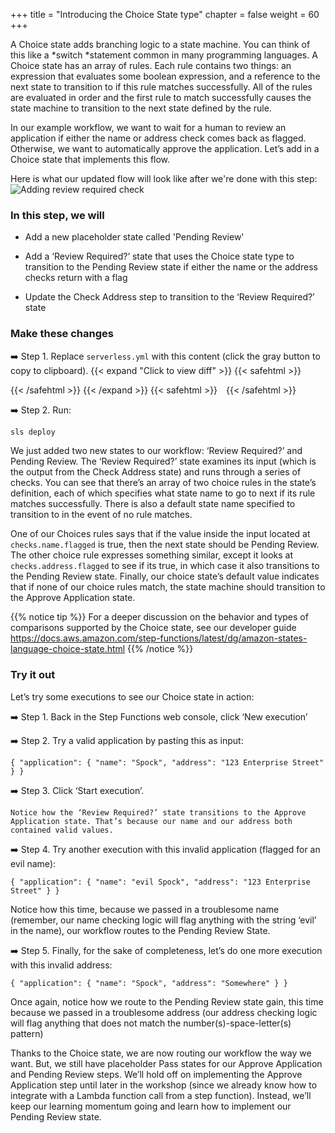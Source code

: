 +++
title = "Introducing the Choice State type"
chapter = false
weight = 60
+++

A Choice state adds branching logic to a state machine. You can think of this like a *switch *statement common in many programming languages. A Choice state has an array of rules.  Each rule contains two things: an expression that evaluates some boolean expression, and a reference to the next state to transition to if this rule matches successfully. All of the rules are evaluated in order and the first rule to match successfully causes the state machine to transition to the next state defined by the rule.

In our example workflow, we want to wait for a human to review an application if either the name or address check comes back as flagged. Otherwise, we want to automatically approve the application.  Let’s add in a Choice state that implements this flow.

Here is what our updated flow will look like after we're done with this step:
![Adding review required check](/images/workflow-add-review-required-sm.png)

### In this step, we will

* Add a new placeholder state called 'Pending Review'

* Add a ‘Review Required?’ state that uses the Choice state type to transition to the Pending Review state if either the name or the address checks return with a flag

* Update the Check Address step to transition to the ‘Review Required?’ state

### Make these changes

➡️ Step 1. Replace `serverless.yml` with <span class="clipBtn clipboard" data-clipboard-target="#idde56cdedfe1a456fa9d884d125697c3f">this content</span> (click the gray button to copy to clipboard). 
{{< expand "Click to view diff" >}} {{< safehtml >}}
<div id="diff-idde56cdedfe1a456fa9d884d125697c3f"></div> <pre style="display: none;" data-diff-for="diff-idde56cdedfe1a456fa9d884d125697c3f">commit def5ea473552142257ef1b5a047ba98dd01749c2
Author: Gabe Hollombe <gabe@avantbard.com>
Date:   Tue Oct 15 17:15:47 2019 +0800

    Add Choice state to wait for review if flags else auto approve

diff --git a/serverless.yml b/serverless.yml
index 83b94ce..47a3b0f 100644
--- a/serverless.yml
+++ b/serverless.yml
@@ -263,8 +263,28 @@ resources:
                         },
                         "Resource": "#{dataCheckingLambdaArn}",
                         "ResultPath": "$.checks.address",
-                        "Next": "Approve Application"
+                        "Next": "Review Required?"
                     },
+                    "Review Required?": {
+                        "Type": "Choice",
+                        "Choices": [
+                          {
+                            "Variable": "$.checks.name.flagged",
+                            "BooleanEquals": true,
+                            "Next": "Pending Review"
+                          },
+                          {
+                            "Variable": "$.checks.address.flagged",
+                            "BooleanEquals": true,
+                            "Next": "Pending Review"
+                          }
+                        ],
+                        "Default": "Approve Application"
+                    },
+                    "Pending Review": {
+                        "Type": "Pass",
+                        "End": true
+                     },
                     "Approve Application": {
                         "Type": "Pass",
                         "End": true
</pre>
{{< /safehtml >}} {{< /expand >}}
{{< safehtml >}}
<textarea id="idde56cdedfe1a456fa9d884d125697c3f" style="position: relative; left: -1000px; width: 1px; height: 1px;">service: StepFunctionsWorkshop

plugins:
  - serverless-cf-vars

custom:
  applicationsTable: '${self:service}__account_applications__${self:provider.stage}'

provider:
  name: aws
  runtime: nodejs10.x
  memorySize: 128
  stage: dev

functions:
  SubmitApplication:
    name: ${self:service}__account_applications__submit__${self:provider.stage}
    handler: account-applications/submit.handler
    environment:
      REGION: ${self:provider.region}
      ACCOUNTS_TABLE_NAME: ${self:custom.applicationsTable}
    role: SubmitRole

  FlagApplication:
    name: ${self:service}__account_applications__flag__${self:provider.stage}
    handler: account-applications/flag.handler
    environment:
      REGION: ${self:provider.region}
      ACCOUNTS_TABLE_NAME: ${self:custom.applicationsTable}
    role: FlagRole

  FindApplications:
    name: ${self:service}__account_applications__find__${self:provider.stage}
    handler: account-applications/find.handler
    environment:
      REGION: ${self:provider.region}
      ACCOUNTS_TABLE_NAME: ${self:custom.applicationsTable}
    role: FindRole

  RejectApplication:
    name: ${self:service}__account_applications__reject__${self:provider.stage}
    handler: account-applications/reject.handler
    environment:
      REGION: ${self:provider.region}
      ACCOUNTS_TABLE_NAME: ${self:custom.applicationsTable}
    role: RejectRole

  ApproveApplication:
    name: ${self:service}__account_applications__approve__${self:provider.stage}
    handler: account-applications/approve.handler
    environment:
      REGION: ${self:provider.region}
      ACCOUNTS_TABLE_NAME: ${self:custom.applicationsTable}
    role: ApproveRole

  DataChecking:
    name: ${self:service}__data_checking__${self:provider.stage}
    handler: data-checking.handler
    role: DataCheckingRole

resources:
  Resources:
    LambdaLoggingPolicy:
      Type: 'AWS::IAM::ManagedPolicy'
      Properties:
        PolicyDocument:
          Version: '2012-10-17'
          Statement:
            - Effect: Allow
              Action:
                - logs:CreateLogGroup
                - logs:CreateLogStream
                - logs:PutLogEvents
              Resource:
                - 'Fn::Join':
                  - ':'
                  -
                    - 'arn:aws:logs'
                    - Ref: 'AWS::Region'
                    - Ref: 'AWS::AccountId'
                    - 'log-group:/aws/lambda/*:*:*'

    DynamoPolicy:
      Type: 'AWS::IAM::ManagedPolicy'
      Properties:
        PolicyDocument:
          Version: '2012-10-17'
          Statement:
            - Effect: "Allow"
              Action:
                - "dynamodb:*"
              Resource:
                - { "Fn::GetAtt": ["ApplicationsDynamoDBTable", "Arn" ] }
                - 'Fn::Join':
                    - '/'
                    -
                        - { "Fn::GetAtt": ["ApplicationsDynamoDBTable", "Arn" ] }
                        - '*'

    SubmitRole:
      Type: AWS::IAM::Role
      Properties:
        AssumeRolePolicyDocument:
          Version: '2012-10-17'
          Statement:
            - Effect: Allow
              Principal:
                Service:
                  - lambda.amazonaws.com
              Action: sts:AssumeRole
        ManagedPolicyArns:
          - { Ref: LambdaLoggingPolicy }
          - { Ref: DynamoPolicy }

    FlagRole:
      Type: AWS::IAM::Role
      Properties:
        AssumeRolePolicyDocument:
          Version: '2012-10-17'
          Statement:
            - Effect: Allow
              Principal:
                Service:
                  - lambda.amazonaws.com
              Action: sts:AssumeRole
        ManagedPolicyArns:
          - { Ref: LambdaLoggingPolicy }
          - { Ref: DynamoPolicy }

    RejectRole:
      Type: AWS::IAM::Role
      Properties:
        AssumeRolePolicyDocument:
          Version: '2012-10-17'
          Statement:
            - Effect: Allow
              Principal:
                Service:
                  - lambda.amazonaws.com
              Action: sts:AssumeRole
        ManagedPolicyArns:
          - { Ref: LambdaLoggingPolicy }
          - { Ref: DynamoPolicy }

    ApproveRole:
      Type: AWS::IAM::Role
      Properties:
        AssumeRolePolicyDocument:
          Version: '2012-10-17'
          Statement:
            - Effect: Allow
              Principal:
                Service:
                  - lambda.amazonaws.com
              Action: sts:AssumeRole
        ManagedPolicyArns:
          - { Ref: LambdaLoggingPolicy }
          - { Ref: DynamoPolicy }

    FindRole:
      Type: AWS::IAM::Role
      Properties:
        AssumeRolePolicyDocument:
          Version: '2012-10-17'
          Statement:
            - Effect: Allow
              Principal:
                Service:
                  - lambda.amazonaws.com
              Action: sts:AssumeRole
        ManagedPolicyArns:
          - { Ref: LambdaLoggingPolicy }
          - { Ref: DynamoPolicy }

    DataCheckingRole:
      Type: AWS::IAM::Role
      Properties:
        AssumeRolePolicyDocument:
          Version: '2012-10-17'
          Statement:
            - Effect: Allow
              Principal:
                Service:
                  - lambda.amazonaws.com
              Action: sts:AssumeRole
        ManagedPolicyArns:
          - { Ref: LambdaLoggingPolicy }

    ApplicationsDynamoDBTable:
      Type: 'AWS::DynamoDB::Table'
      Properties:
        TableName: ${self:custom.applicationsTable}
        AttributeDefinitions:
          -
            AttributeName: id
            AttributeType: S
          -
            AttributeName: state
            AttributeType: S
        KeySchema:
          -
            AttributeName: id
            KeyType: HASH
        BillingMode: PAY_PER_REQUEST
        GlobalSecondaryIndexes:
            -
                IndexName: state
                KeySchema:
                    -
                        AttributeName: state
                        KeyType: HASH
                Projection:
                    ProjectionType: ALL

    StepFunctionRole:
      Type: 'AWS::IAM::Role'
      Properties:
        AssumeRolePolicyDocument:
            Version: '2012-10-17'
            Statement:
                -
                  Effect: Allow
                  Principal:
                      Service: 'states.amazonaws.com'
                  Action: 'sts:AssumeRole'
        Policies:
            -
              PolicyName: lambda
              PolicyDocument:
                Statement:
                  -
                    Effect: Allow
                    Action: 'lambda:InvokeFunction'
                    Resource:
                        - Fn::GetAtt: [DataCheckingLambdaFunction, Arn]

    ProcessApplicationsStateMachine:
      Type: AWS::StepFunctions::StateMachine
      Properties:
        StateMachineName: ${self:service}__process_account_applications__${self:provider.stage}
        RoleArn: !GetAtt StepFunctionRole.Arn
        DefinitionString:
          !Sub
            - |-
              {
                "StartAt": "Check Name",
                "States": {
                    "Check Name": {
                        "Type": "Task",
                        "Parameters": {
                            "command": "CHECK_NAME",
                            "data": { "name.$": "$.application.name" }
                        },
                        "Resource": "#{dataCheckingLambdaArn}",
                        "ResultPath": "$.checks.name",
                        "Next": "Check Address"
                    },
                    "Check Address": {
                        "Type": "Task",
                        "Parameters": {
                            "command": "CHECK_ADDRESS",
                            "data": { "address.$": "$.application.address" }
                        },
                        "Resource": "#{dataCheckingLambdaArn}",
                        "ResultPath": "$.checks.address",
                        "Next": "Review Required?"
                    },
                    "Review Required?": {
                        "Type": "Choice",
                        "Choices": [
                          {
                            "Variable": "$.checks.name.flagged",
                            "BooleanEquals": true,
                            "Next": "Pending Review"
                          },
                          {
                            "Variable": "$.checks.address.flagged",
                            "BooleanEquals": true,
                            "Next": "Pending Review"
                          }
                        ],
                        "Default": "Approve Application"
                    },
                    "Pending Review": {
                        "Type": "Pass",
                        "End": true
                     },
                    "Approve Application": {
                        "Type": "Pass",
                        "End": true
                    }
                }
              }
            - {
              dataCheckingLambdaArn: !GetAtt [DataCheckingLambdaFunction, Arn],
            }
</textarea>
{{< /safehtml >}}

➡️ Step 2. Run:

```bash
sls deploy
```

We just added two new states to our workflow: ‘Review Required?’ and Pending Review.  The ‘Review Required?’ state examines its input (which is the output from the Check Address state) and runs through a series of checks. You can see that there’s an array of two choice rules in the state’s definition, each of which specifies what state name to go to next if its rule matches successfully. There is also a default state name specified to transition to in the event of no rule matches.  

One of our Choices rules says that if the value inside the input located at `checks.name.flagged` is true, then the next state should be Pending Review. The other choice rule expresses something similar, except it looks at `checks.address.flagged` to see if its true, in which case it also transitions to the Pending Review state. Finally, our choice state’s default value indicates that if none of our choice rules match, the state machine should transition to the Approve Application state.

{{% notice tip %}}
For a deeper discussion on the behavior and types of comparisons supported by the Choice state, see our developer guide https://docs.aws.amazon.com/step-functions/latest/dg/amazon-states-language-choice-state.html
{{% /notice %}}


### Try it out

Let’s try some executions to see our Choice state in action:

➡️ Step 1. Back in the Step Functions web console, click ‘New execution’

➡️ Step 2. Try a valid application by pasting this as input:

`{ "application": { "name": "Spock", "address": "123 Enterprise Street" } }`

➡️ Step 3. Click ‘Start execution’. 

    Notice how the ‘Review Required?’ state transitions to the Approve Application state. That’s because our name and our address both contained valid values.  

➡️ Step 4. Try another execution with this invalid application (flagged for an evil name):

`{ "application": { "name": "evil Spock", "address": "123 Enterprise Street" } }`

Notice how this time, because we passed in a troublesome name (remember, our name checking logic will flag anything with the string ‘evil’ in the name), our workflow routes to the Pending Review State.

➡️ Step 5. Finally, for the sake of completeness, let’s do one more execution with this invalid address:

`{ "application": { "name": "Spock", "address": "Somewhere" } }`
   
Once again, notice how we route to the Pending Review state gain, this time because we passed in a troublesome address (our address checking logic will flag anything that does not match the number(s)-space-letter(s) pattern)


Thanks to the Choice state, we are now routing our workflow the way we want. But, we still have placeholder Pass states for our Approve Application and Pending Review steps. We’ll hold off on implementing the Approve Application step until later in the workshop (since we already know how to integrate with a Lambda function call from a step function). Instead, we’ll keep our learning momentum going and learn how to implement our Pending Review state. 
